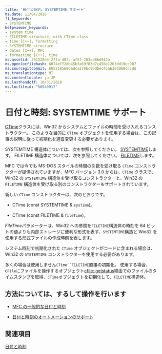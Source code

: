 ```yaml
---
title: '日付と時刻: SYSTEMTIME サポート'
ms.date: 11/04/2016
f1_keywords:
- SYSTEMTIME
helpviewer_keywords:
- system time
- FILETIME structure, with CTime class
- time [C++], formatting
- SYSTEMTIME structure
- dates [C++], MFC
- formatting [C++], time
ms.assetid: 201528e4-2ffa-48fc-af8f-203aa86d942a
ms.openlocfilehash: 6074eff2db45bfa69f83d7c45be1203dd19cc987
ms.sourcegitcommit: 6052185696adca270bc9bdbec45a626dd89cdcdd
ms.translationtype: MT
ms.contentlocale: ja-JP
ms.lasthandoff: 10/31/2018
ms.locfileid: "50549917"
---
```

# <a name="date-and-time-systemtime-support"></a>日付と時刻: SYSTEMTIME サポート

[CTime](../atl-mfc-shared/reference/ctime-class.md)クラスには、Win32 からシステムとファイルの時間を受け入れるコンス トラクター。 このような目的に `CTime` オブジェクトを使用する場合は、この記事の説明に従って初期化を適宜変更する必要があります。

SYSTEMTIME 構造体については、次を参照してください。 [SYSTEMTIME](../mfc/reference/systemtime-structure.md)します。 FILETIME 構造体については、次を参照してください。 [FILETIME](../mfc/reference/filetime-structure.md)します。

MFC では今でも MS-DOS スタイルの時間の引数を受け取る `CTime` コンストラクターが提供されていますが、MFC バージョン 3.0 からは、`CTime` クラスで、Win32 の `SYSTEMTIME` 構造体を受け取るコンストラクターと、Win32 の `FILETIME` 構造体を受け取る別のコンストラクターもサポートされています。

新しい `CTime` コンストラクターは、次のとおりです。

- CTime (const SYSTEMTIME & `sysTime`)。

- CTime (const FILETIME & `fileTime`)。

*FileTime*パラメーターは、Win32 への参照を`FILETIME`構造体の時刻を 64 ビットの値よりも内部ストレージに便利な形式を表す、`SYSTEMTIME`構造と Win32 を使用する形式ファイルの作成時刻を表します。

システム時刻で初期化された `CTime` オブジェクトがコードに含まれる場合は、Win32 の `SYSTEMTIME` コンストラクターを使用する必要があります。

多くの場合は使用しません`CTime``FILETIME`直接の初期化。 使用する場合、`CFile`にファイルを操作するオブジェクト[cfile::getstatus](../mfc/reference/cfile-class.md#getstatus)経由でのファイルのタイムスタンプを取得、`CTime`オブジェクトを初期化して、`FILETIME`構造体。

## <a name="what-do-you-want-to-know-more-about"></a>方法については、するして操作を行います

- [MFC の一般的な日付と時刻](../atl-mfc-shared/date-and-time.md)

- [日付と時刻のオートメーションのサポート](../atl-mfc-shared/date-and-time-automation-support.md)

## <a name="see-also"></a>関連項目

[日付と時刻](../atl-mfc-shared/date-and-time.md)
